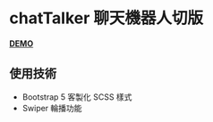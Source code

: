 # chatTalker 聊天機器人切版

**[DEMO](https://amanoizumi.github.io/chatTalker-bs-layout/index.html)**

## 使用技術

- Bootstrap 5 客製化 SCSS 樣式
- Swiper 輪播功能
